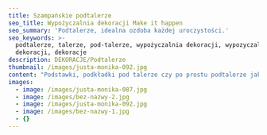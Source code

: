 ```yaml
---
title: Szampańskie podtalerze
seo_title: Wypożyczalnia dekoracji Make it happen
seo_summary: 'Podtalerze, idealna ozdoba każdej uroczystości.'
seo_keywords: >-
  podtalerze, talerze, pod-talerze, wypożyczalnia dekoracji, wypozyczalnia
  dekoracji, dekoracje
description: DEKORACJE/Podtalerze
thumbnail: /images/justa-monika-092.jpg
content: "Podstawki, podkładki pod talerze czy po prostu podtalerze jako nowa kategoria talerzy \U0001F60A? Nieważne jakiego określenia używasz, musisz wiedzieć jedno, podtalerze  to obowiązkowy element każdego wesela z klasą, uroczystości rodzinnej czy eventu. To połączenie funkcjonalności z elegancją. \n\n•\twymiary: średnica 33cm\n\n•\tmateriał: plastik\n\n•\tkolor: szampański \n\n•\tdostępna ilość: 183 sztuki (minimalna ilość podtalerzy do jednorazowego wypożyczenia to 100 sztuk)\n\n•\tcena wypożyczenia: 5 zł/szt.\n\n•\ttransport na terenie Wrocławia - gratis, poza terenem Wrocławia wyceniany jest indywidualnie\n\n•\tistnieje możliwość odbioru osobistego bądź nadania przesyłki kurierskiej\n\n•\tsprawdź dostępność w kalendarzu i dokonaj wstępnej rezerwacji\n\n•\twięcej  informacji znajdziesz w zakładce [JAK DZIAŁAMY](/form)"
images:
  - image: /images/justa-monika-087.jpg
  - image: /images/bez-nazwy-2.jpg
  - image: /images/justa-monika-092.jpg
  - image: /images/bez-nazwy-1.jpg
  - {}
---
```


